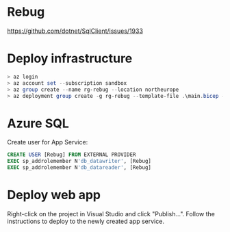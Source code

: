 # Rebug
https://github.com/dotnet/SqlClient/issues/1933

# Deploy infrastructure
```powershell
> az login
> az account set --subscription sandbox
> az group create --name rg-rebug --location northeurope
> az deployment group create -g rg-rebug --template-file .\main.bicep --confirm-with-what-if --parameters appName=Rebug sqlAdministratorLogin=<username> sqlAdministratorSid=<sid>
```

# Azure SQL
Create user for App Service:

```SQL
CREATE USER [Rebug] FROM EXTERNAL PROVIDER
EXEC sp_addrolemember N'db_datawriter', [Rebug]
EXEC sp_addrolemember N'db_datareader', [Rebug]
```

# Deploy web app
Right-click on the project in Visual Studio and click "Publish...". Follow the instructions to deploy to the newly created app service.